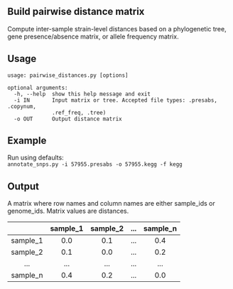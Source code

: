 ## Build pairwise distance matrix
Compute inter-sample strain-level distances based on a phylogenetic tree, gene presence/absence matrix, or allele frequency matrix.

## Usage
```
usage: pairwise_distances.py [options]

optional arguments:
  -h, --help  show this help message and exit
  -i IN       Input matrix or tree. Accepted file types: .presabs, .copynum,
              .ref_freq, .tree)
  -o OUT      Output distance matrix
```

## Example
Run using defaults:  
`annotate_snps.py -i 57955.presabs -o 57955.kegg -f kegg`

## Output
A matrix where row names and column names are either sample_ids or genome_ids.
Matrix values are distances.


|             | sample_1 | sample_2 | ...  | sample_n |
| :----------:|:-------: | :-------:| :--: | :-------:|
| sample_1    | 0.0      | 0.1      | ...  | 0.4      |
| sample_2    | 0.1      | 0.0      | ...  | 0.2      |
| ...         | ...      | ...      | ...  | ...      |
| sample_n    | 0.4      | 0.2      | ...  | 0.0      |
